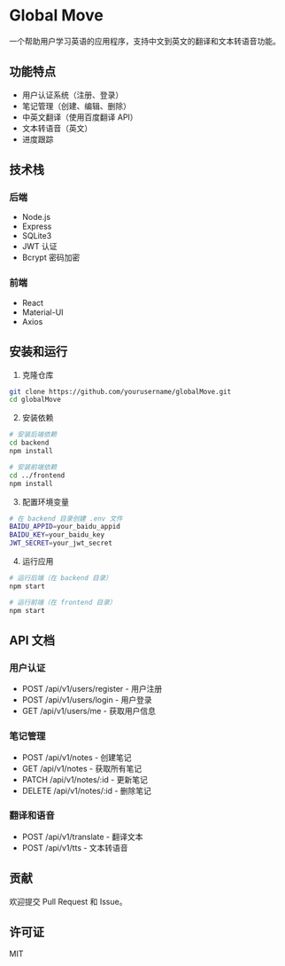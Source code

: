 # Global Move

一个帮助用户学习英语的应用程序，支持中文到英文的翻译和文本转语音功能。

## 功能特点

- 用户认证系统（注册、登录）
- 笔记管理（创建、编辑、删除）
- 中英文翻译（使用百度翻译 API）
- 文本转语音（英文）
- 进度跟踪

## 技术栈

### 后端
- Node.js
- Express
- SQLite3
- JWT 认证
- Bcrypt 密码加密

### 前端
- React
- Material-UI
- Axios

## 安装和运行

1. 克隆仓库
```bash
git clone https://github.com/yourusername/globalMove.git
cd globalMove
```

2. 安装依赖
```bash
# 安装后端依赖
cd backend
npm install

# 安装前端依赖
cd ../frontend
npm install
```

3. 配置环境变量
```bash
# 在 backend 目录创建 .env 文件
BAIDU_APPID=your_baidu_appid
BAIDU_KEY=your_baidu_key
JWT_SECRET=your_jwt_secret
```

4. 运行应用
```bash
# 运行后端（在 backend 目录）
npm start

# 运行前端（在 frontend 目录）
npm start
```

## API 文档

### 用户认证
- POST /api/v1/users/register - 用户注册
- POST /api/v1/users/login - 用户登录
- GET /api/v1/users/me - 获取用户信息

### 笔记管理
- POST /api/v1/notes - 创建笔记
- GET /api/v1/notes - 获取所有笔记
- PATCH /api/v1/notes/:id - 更新笔记
- DELETE /api/v1/notes/:id - 删除笔记

### 翻译和语音
- POST /api/v1/translate - 翻译文本
- POST /api/v1/tts - 文本转语音

## 贡献

欢迎提交 Pull Request 和 Issue。

## 许可证

MIT
